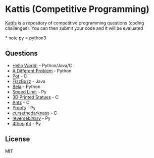 # Kattis (Competitive Programming)

[Kattis](https://open.kattis.com/) is a repository of competitive programming questions (coding challenges). You can then submit your code and it will be evaluated



\* note py = python3

## Questions

* [Hello World!](https://open.kattis.com/problems/hello) - Python/Java/C
* [A Different Problem](https://open.kattis.com/problems/different) - Python
* [Pot](https://open.kattis.com/problems/pot) - C
* [FizzBuzz](https://open.kattis.com/problems/fizzbuzz) - Java
* [Bela](https://open.kattis.com/problems/bela) - Python
* [Speed Limit](https://open.kattis.com/problems/speedlimit) - Py
* [3D Printed Statues](open.kattis.com/problems/3dprinter) - C
* [Ants](https://open.kattis.com/problems/ants) - C
* [Proofs](https://open.kattis.com/problems/proofs) - Py
* [cursethedarkness](https://open.kattis.com/problems/cursethedarkness) - C
* [reversebinary](https://open.kattis.com/problems/reversebinary) - Py
* [4thought](https://open.kattis.com/problems/4thought) - Py



## License

MIT

